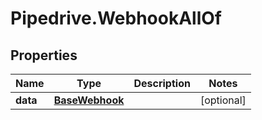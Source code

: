 # Pipedrive.WebhookAllOf

## Properties

Name | Type | Description | Notes
------------ | ------------- | ------------- | -------------
**data** | [**BaseWebhook**](BaseWebhook.md) |  | [optional] 


